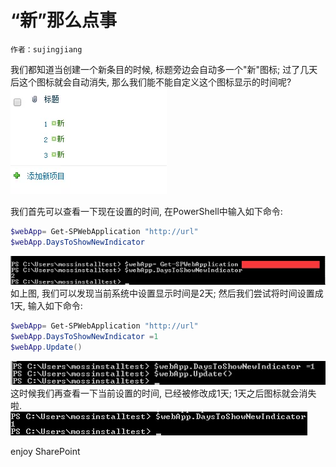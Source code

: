 # “新”那么点事
	作者：sujingjiang

我们都知道当创建一个新条目的时候, 标题旁边会自动多一个"新"图标; 过了几天后这个图标就会自动消失, 那么我们能不能自定义这个图标显示的时间呢?      
![](imgs/20150512.001.png)

我们首先可以查看一下现在设置的时间, 在PowerShell中输入如下命令:

```powershell
$webApp= Get-SPWebApplication "http://url"
$webApp.DaysToShowNewIndicator
```

![](imgs/20150512.002.png)      
如上图, 我们可以发现当前系统中设置显示时间是2天; 然后我们尝试将时间设置成1天, 输入如下命令:

```powershell
$webApp= Get-SPWebApplication "http://url"
$webApp.DaysToShowNewIndicator =1
$webApp.Update()
```

![](imgs/20150512.003.png)      
这时候我们再查看一下当前设置的时间, 已经被修改成1天; 1天之后图标就会消失啦.      
![](imgs/20150512.004.png)

enjoy SharePoint


